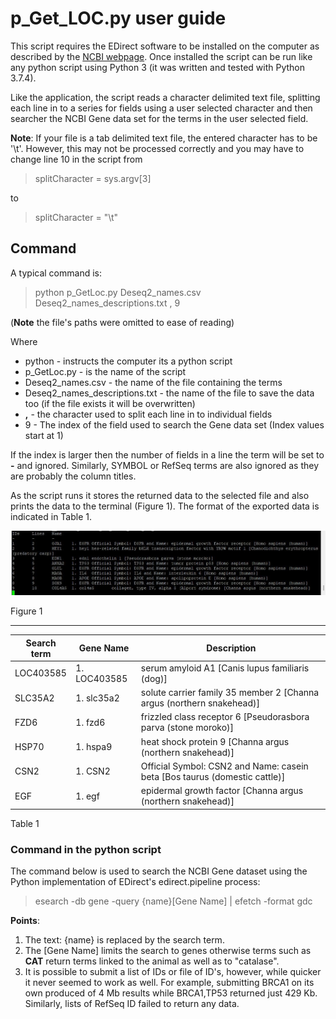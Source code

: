 # p_Get_LOC.py user guide

This script requires the EDirect software to be installed on the computer as described by the [NCBI webpage](https://www.ncbi.nlm.nih.gov/books/NBK179288/). Once installed the script can be run like any python script using Python 3 (it was written and tested with Python 3.7.4).

Like the application, the script reads a character delimited text file, splitting each line in to a series for fields using a user selected character and then searcher the NCBI Gene data set for the terms in the user selected field. 

**Note**: If your file is a tab delimited text file, the entered character has to be '\t'. However, this may not be processed correctly and you may have to change line 10 in the script from   
> splitCharacter = sys.argv[3]  

to

> splitCharacter = "\t"

## Command
 A typical command is:

 > python p_GetLoc.py Deseq2_names.csv Deseq2_names_descriptions.txt , 9

 (**Note** the file's paths were omitted to ease of reading)

 Where
 * python - instructs the computer its a python script
 * p_GetLoc.py - is the name of the script
 * Deseq2_names.csv - the name of the file containing the terms
 * Deseq2_names_descriptions.txt - the name of the file to save the data too (if the file exists it will be overwritten)
 * **,** - the character used to split each line in to individual fields
 * 9 - The index of the field used to search the Gene data set (Index values start at 1)

 If the index is larger then the number of fields in a line the term will be set to **-** and ignored. Similarly, SYMBOL or RefSeq  terms are also ignored as they are probably the column titles.

 As the script runs it stores the returned data to the selected file and also prints the data to the terminal (Figure 1). The format of the exported data is indicated in Table 1.

 ![Figure 1](images/figure1.jpg)

Figure 1

<hr />


|Search term|Gene Name|Description|
|-|-|-|
|LOC403585|1. LOC403585|serum amyloid A1 [Canis lupus familiaris (dog)]|
|SLC35A2|1. slc35a2|solute carrier family 35 member 2 [Channa argus (northern snakehead)]|
|FZD6|1. fzd6|frizzled class receptor 6 [Pseudorasbora parva (stone moroko)]|
|HSP70|1. hspa9|heat shock protein 9 [Channa argus (northern snakehead)]|
|CSN2|1. CSN2|Official Symbol: CSN2 and Name: casein beta [Bos taurus (domestic cattle)]|
|EGF|1. egf|epidermal growth factor [Channa argus (northern snakehead)]|

Table 1

### Command in the python script
The command below is used to search the NCBI Gene dataset using the Python implementation of EDirect's edirect.pipeline process:
  
> esearch -db gene -query {name}[Gene Name] | efetch -format gdc  

**Points**:  
1. The text: {name} is replaced by the search term.  
2. The [Gene Name] limits the search to genes otherwise terms such as **CAT** return terms linked to the animal as well as to "catalase".
3. It is possible to submit a list of IDs or file of ID's, however, while quicker it never seemed to work as well. For example, submitting BRCA1 on its own produced of 4 Mb results while BRCA1,TP53 returned just 429 Kb. Similarly, lists of RefSeq ID failed to return any data.